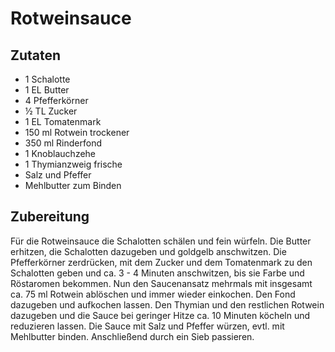 # Rotweinsauce

## Zutaten

- 1 Schalotte
- 1 EL Butter
- 4 Pfefferkörner
- ½ TL Zucker
- 1 EL Tomatenmark
- 150 ml Rotwein trockener
- 350 ml Rinderfond
- 1 Knoblauchzehe
- 1 Thymianzweig frische
- Salz und Pfeffer
- Mehlbutter zum Binden

## Zubereitung

Für die Rotweinsauce die Schalotten schälen und fein würfeln.
Die Butter erhitzen, die Schalotten dazugeben und goldgelb anschwitzen.
Die Pfefferkörner zerdrücken, mit dem Zucker und dem Tomatenmark zu den Schalotten geben und ca. 3 - 4 Minuten anschwitzen, bis sie Farbe und Röstaromen bekommen.
Nun den Saucenansatz mehrmals mit insgesamt ca. 75 ml Rotwein ablöschen und immer wieder einkochen.
Den Fond dazugeben und aufkochen lassen.
Den Thymian und den restlichen Rotwein dazugeben und die Sauce bei geringer Hitze ca. 10 Minuten köcheln und reduzieren lassen.
Die Sauce mit Salz und Pfeffer würzen, evtl. mit Mehlbutter binden. Anschließend durch ein Sieb passieren.
